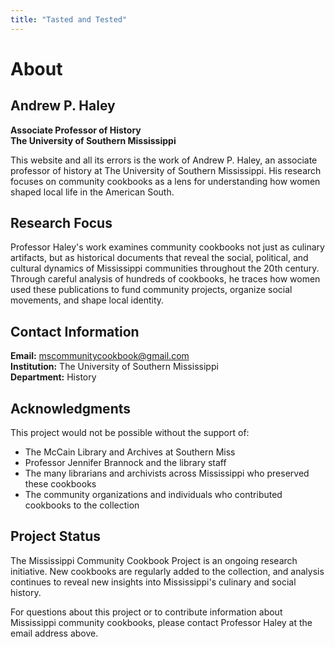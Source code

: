 ```yaml
---
title: "Tasted and Tested"
---
```


# About

## Andrew P. Haley
**Associate Professor of History**  
**The University of Southern Mississippi**

This website and all its errors is the work of Andrew P. Haley, an associate professor of history at The University of Southern Mississippi. His research focuses on community cookbooks as a lens for understanding how women shaped local life in the American South.

## Research Focus

Professor Haley's work examines community cookbooks not just as culinary artifacts, but as historical documents that reveal the social, political, and cultural dynamics of Mississippi communities throughout the 20th century. Through careful analysis of hundreds of cookbooks, he traces how women used these publications to fund community projects, organize social movements, and shape local identity.

## Contact Information

**Email:** mscommunitycookbook@gmail.com  
**Institution:** The University of Southern Mississippi  
**Department:** History

## Acknowledgments

This project would not be possible without the support of:
- The McCain Library and Archives at Southern Miss
- Professor Jennifer Brannock and the library staff
- The many librarians and archivists across Mississippi who preserved these cookbooks
- The community organizations and individuals who contributed cookbooks to the collection

## Project Status

The Mississippi Community Cookbook Project is an ongoing research initiative. New cookbooks are regularly added to the collection, and analysis continues to reveal new insights into Mississippi's culinary and social history.

For questions about this project or to contribute information about Mississippi community cookbooks, please contact Professor Haley at the email address above.
